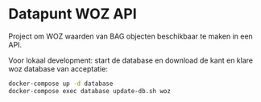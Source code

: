 Datapunt WOZ API
================

Project om WOZ waarden van BAG objecten beschikbaar te maken in een API.

Voor lokaal development: start de database en download de kant en klare woz database van acceptatie:

```bash
docker-compose up -d database
docker-compose exec database update-db.sh woz
```

